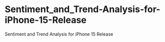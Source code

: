 # Sentiment_and_Trend-Analysis-for-iPhone-15-Release
Sentiment and Trend Analysis for iPhone 15 Release
